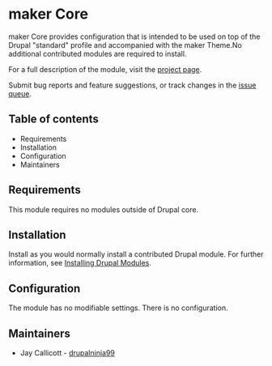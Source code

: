 # maker Core

maker Core provides configuration that is intended to be used on top of the
Drupal "standard" profile and accompanied with the maker Theme.No additional
contributed modules are required to install.

For a full description of the module, visit the
[project page](https://www.drupal.org/project/maker).

Submit bug reports and feature suggestions, or track changes in the
[issue queue](https://www.drupal.org/project/issues/maker).


## Table of contents

- Requirements
- Installation
- Configuration
- Maintainers


## Requirements

This module requires no modules outside of Drupal core.


## Installation

Install as you would normally install a contributed Drupal module. For further
information, see
[Installing Drupal Modules](https://www.drupal.org/docs/extending-drupal/installing-drupal-modules).


## Configuration

The module has no modifiable settings. There is no configuration.


## Maintainers

- Jay Callicott - [drupalninja99](https://www.drupal.org/u/drupalninja99)
